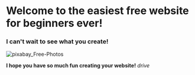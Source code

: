 # Welcome to the easiest free website for beginners ever!

### I can't wait to see what you create!

![pixabay_Free-Photos](https://user-images.githubusercontent.com/95538625/144720168-f2764234-6056-4a4d-95fc-4425500d3fc1.jpg)


**I hope you have so much fun creating your website!**
*drive*
